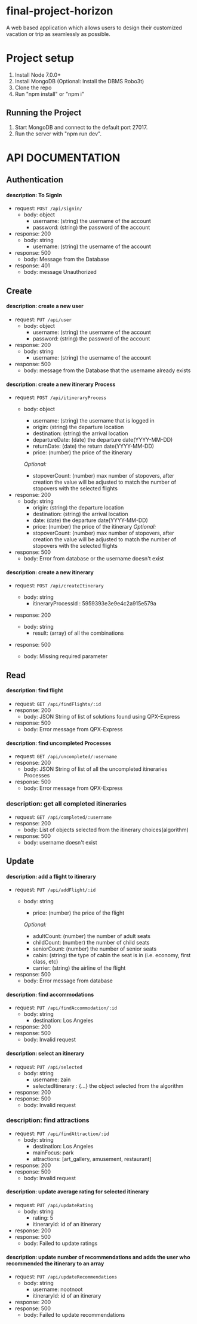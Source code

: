 # final-project-horizon
A web based application which allows users to design their customized vacation
or trip as seamlessly as possible.

# Project setup

1. Install Node 7.0.0+
2. Install MongoDB (Optional: Install the DBMS Robo3t)
3. Clone the repo
5. Run "npm install" or "npm i"

## Running the Project

1. Start MongoDB and connect to the default port 27017.
2. Run the server with "npm run dev".

# API DOCUMENTATION

## Authentication

#### description: To SignIn
- request: `POST /api/signin/`
    - body: object
      - username: (string) the username of the account
      - password: (string) the password of the account
- response: 200
    - body: string
      - username: (string) the username of the account
- response: 500
    - body: Message from the Database
- response: 401
    - body: message Unauthorized

## Create

#### description: create a new user
- request: `PUT /api/user`
    - body: object
      - username: (string) the username of the account
      - password: (string) the password of the account
- response: 200
    - body: string
      - username: (string) the username of the account
- response: 500
    - body: message from the Database that the username already exists

#### description: create a new itinerary Process
- request: `POST /api/itineraryProcess`
    - body: object
      - username: (string) the username that is logged in
      - origin: (string) the departure location
      - destination: (string) the arrival location
      - departureDate: (date) the departure date(YYYY-MM-DD)
      - returnDate: (date) the return date(YYYY-MM-DD)
      - price: (number) the price of the itinerary

      *Optional:*
      - stopoverCount: (number) max number of stopovers, after creation the
                        value will be adjusted to match the number of stopovers
                        with the selected flights
- response: 200
    - body: string
      - origin: (string) the departure location
      - destination: (string) the arrival location
      - date: (date) the departure date(YYYY-MM-DD)
      - price: (number) the price of the itinerary
      *Optional:*
      - stopoverCount: (number) max number of stopovers, after creation the
                        value will be adjusted to match the number of stopovers
                        with the selected flights
- response: 500
    - body: Error from database or the username doesn't exist

#### description: create a new itinerary
- request: `POST /api/createItinerary`
    - body: string
      - itineraryProcessId : 5959393e3e9e4c2a915e579a

- response: 200
    - body: string
      - result: (array) of all the combinations
- response: 500
    - body: Missing required parameter

## Read

#### description: find flight
- request: `GET /api/findFlights/:id`
- response: 200
    - body: JSON String of list of solutions found using QPX-Express
- response: 500
    - body: Error message from QPX-Express

#### description: find uncompleted Processes
- request: `GET /api/uncompleted/:username`
- response: 200
    - body: JSON String of list of all the uncompleted itineraries Processes
- response: 500
    - body: Error message from QPX-Express

### description: get all completed itineraries
- request: `GET /api/completed/:username`
- response: 200
    - body: List of objects selected from the itinerary choices(algorithm)
- response: 500
    - body: username doesn't exist

## Update

#### description: add a flight to itinerary
- request: `PUT /api/addFlight/:id`
    - body: string
      - price: (number) the price of the flight

      *Optional:*
      - adultCount: (number) the number of adult seats
      - childCount: (number) the number of child seats
      - seniorCount: (number) the number of senior seats
      - cabin: (string) the type of cabin the seat is in (i.e. economy, first class, etc)
      - carrier: (string) the airline of the flight
- response: 500
    - body: Error message from database


#### description: find accommodations
- request: `PUT /api/findAccommodation/:id`
    - body: string
      - destination: Los Angeles
- response: 200
- response: 500
    - body: Invalid request


#### description: select an itinerary
- request: `PUT /api/selected`
    - body: string
      - username: zain
      - selectedItinerary : {...} the object selected from the algorithm
- response: 200
- response: 500
    - body: Invalid request

### description: find attractions
- request: `PUT /api/findAttraction/:id`
    - body: string
      - destination: Los Angeles
      - mainFocus: park
      - attractions: [art_gallery, amusement, restaurant]
- response: 200
- response: 500
    - body: Invalid request

#### description: update average rating for selected itinerary
- request: `PUT /api/updateRating`
    - body: string
      - rating: 5
      - itineraryId: id of an itinerary
- response: 200
- response: 500
    - body: Failed to update ratings

#### description: update number of recommendations and adds the user who recommended the itinerary to an array
- request: `PUT /api/updateRecommendations`
    - body: string
      - username: nootnoot
      - itineraryId: id of an itinerary
- response: 200
- response: 500
    - body: Failed to update recommendations

